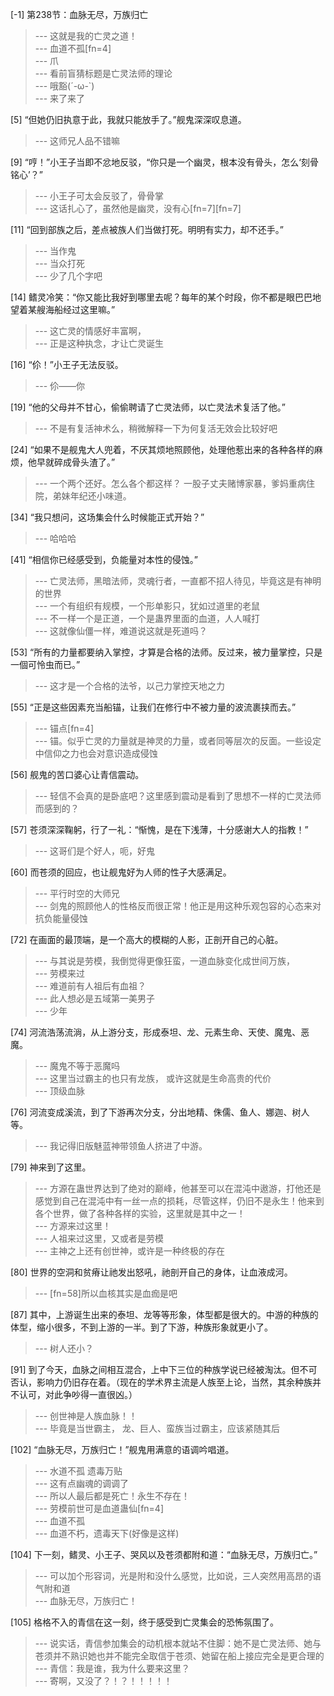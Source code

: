 
[-1] 第238节：血脉无尽，万族归亡
>--- 这就是我的亡灵之道！<br>
>--- 血道不孤[fn=4]<br>
>--- 爪<br>
>--- 看前盲猜标题是亡灵法师的理论<br>
>--- 哦豁(´-ω-`)<br>
>--- 来了来了<br>

[5] “但她仍旧执意于此，我就只能放手了。”舰鬼深深叹息道。
>--- 这师兄人品不错嘛<br>

[9] “哼！”小王子当即不忿地反驳，“你只是一个幽灵，根本没有骨头，怎么‘刻骨铭心’？”
>--- 小王子可太会反驳了，骨骨掌<br>
>--- 这话扎心了，虽然他是幽灵，没有心[fn=7][fn=7]<br>

[11] “回到部族之后，差点被族人们当做打死。明明有实力，却不还手。”
>--- 当作鬼<br>
>--- 当众打死<br>
>--- 少了几个字吧<br>

[14] 鳍灵冷笑：“你又能比我好到哪里去呢？每年的某个时段，你不都是眼巴巴地望着某艘海船经过这里嘛。”
>--- 这亡灵的情感好丰富啊，<br>
>--- 正是这种执念，才让亡灵诞生<br>

[16] “伱！”小王子无法反驳。
>--- 伱——你<br>

[19] “他的父母并不甘心，偷偷聘请了亡灵法师，以亡灵法术复活了他。”
>--- 不是有复活神术么，稍微解释一下为何复活无效会比较好吧<br>

[24] “如果不是舰鬼大人兜着，不厌其烦地照顾他，处理他惹出来的各种各样的麻烦，他早就碎成骨头渣了。”
>--- 一个两个还好。怎么各个都这样？
一股子丈夫赌博家暴，爹妈重病住院，弟妹年纪还小味道。<br>

[34] “我只想问，这场集会什么时候能正式开始？”
>--- 哈哈哈<br>

[41] “相信你已经感受到，负能量对本性的侵蚀。”
>--- 亡灵法师，黑暗法师，灵魂行者，一直都不招人待见，毕竟这是有神明的世界<br>
>--- 一个有组织有规模，一个形单影只，犹如过道里的老鼠<br>
>--- 不一样一个是正道，一个是蛊界里面的血道，人人喊打<br>
>--- 这就像仙僵一样，难道说这就是死道吗？<br>

[53] “所有的力量都要纳入掌控，才算是合格的法师。反过来，被力量掌控，只是一個可怜虫而已。”
>--- 这才是一个合格的法爷，以己力掌控天地之力<br>

[55] “正是这些因素充当船锚，让我们在修行中不被力量的波流裹挟而去。”
>--- 锚点[fn=4]<br>
>--- 锚。似乎亡灵的力量就是神灵的力量，或者同等层次的反面。一些设定中信仰之力也会对意识造成侵蚀<br>

[56] 舰鬼的苦口婆心让青信震动。
>--- 轻信不会真的是卧底吧？这里感到震动是看到了思想不一样的亡灵法师而感到的？<br>

[57] 苍须深深鞠躬，行了一礼：“惭愧，是在下浅薄，十分感谢大人的指教！”
>--- 这哥们是个好人，呃，好鬼<br>

[60] 而苍须的回应，也让舰鬼好为人师的性子大感满足。
>--- 平行时空的大师兄<br>
>--- 剑鬼的照顾他人的性格反而很正常！他正是用这种乐观包容的心态来对抗负能量侵蚀<br>

[72] 在画面的最顶端，是一个高大的模糊的人影，正剖开自己的心脏。
>--- 与其说是劳模，我倒觉得更像狂蛮，一道血脉变化成世间万族，<br>
>--- 劳模来过<br>
>--- 难道前有人祖后有血祖？<br>
>--- 此人想必是五域第一美男子<br>
>--- 少年<br>

[74] 河流浩荡流淌，从上游分支，形成泰坦、龙、元素生命、天使、魔鬼、恶魔。
>--- 魔鬼不等于恶魔吗<br>
>--- 这里当过霸主的也只有龙族，
或许这就是生命高贵的代价<br>
>--- 顶级血脉<br>

[76] 河流变成溪流，到了下游再次分支，分出地精、侏儒、鱼人、娜迦、树人等。
>--- 我记得旧版魅蓝神带领鱼人挤进了中游。<br>

[79] 神来到了这里。
>--- 方源在蛊世界达到了绝对的巅峰，他甚至可以在混沌中遨游，打他还是感觉到自己在混沌中有一丝一点的损耗，尽管这样，仍旧不是永生！他来到各个世界，做了各种各样的实验，这里就是其中之一！<br>
>--- 方源来过这里！<br>
>--- 人祖来过这里，又或者是劳模<br>
>--- 主神之上还有创世神，或许是一种终极的存在<br>

[80] 世界的空洞和贫瘠让祂发出怒吼，祂剖开自己的身体，让血液成河。
>--- [fn=58]所以血核其实是血痂是吧<br>

[87] 其中，上游诞生出来的泰坦、龙等等形象，体型都是很大的。中游的种族的体型，缩小很多，不到上游的一半。到了下游，种族形象就更小了。
>--- 树人还小？<br>

[91] 到了今天，血脉之间相互混合，上中下三位的种族学说已经被淘汰。但不可否认，影响力仍旧存在着。（现在的学术界主流是人族至上论，当然，其余种族并不认可，对此争吵得一直很凶。）
>--- 创世神是人族血脉！！<br>
>--- 毕竟是当世霸主，
龙、巨人、蛮族当过霸主，应该紧随其后<br>

[102] “血脉无尽，万族归亡！”舰鬼用满意的语调吟唱道。
>--- 水道不孤 遗毒万贴<br>
>--- 这有点幽魂的调调了<br>
>--- 所以人最后都是死亡！永生不存在！<br>
>--- 劳模前世可是血道蛊仙[fn=4]<br>
>--- 血道不孤<br>
>--- 血道不朽，遗毒天下(好像是这样)<br>

[104] 下一刻，鳍灵、小王子、哭风以及苍须都附和道：“血脉无尽，万族归亡。”
>--- 可以加个形容词，光是附和没什么感觉，比如说，三人突然用高昂的语气附和道<br>
>--- 血脉无尽，万族归亡！<br>

[105] 格格不入的青信在这一刻，终于感受到亡灵集会的恐怖氛围了。
>--- 说实话，青信参加集会的动机根本就站不住脚：她不是亡灵法师、她与苍须并不熟识她也并不能完全取信于苍须、她留在船上接应完全是更合理的<br>
>--- 青信：我是谁，我为什么要来这里？<br>
>--- 寄啊，又没了？！？！！！！！<br>
